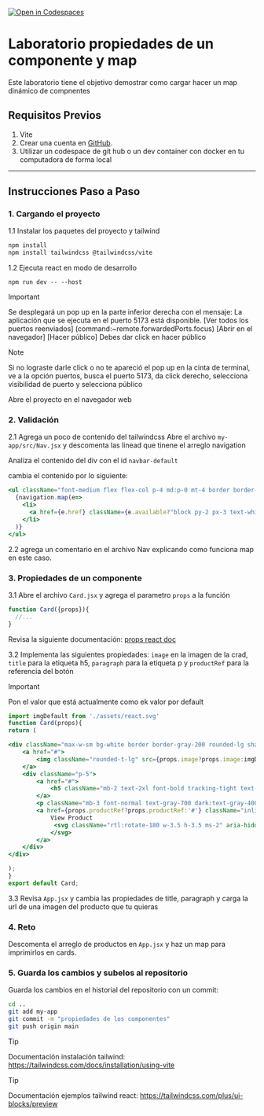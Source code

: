 [![Open in Codespaces](https://classroom.github.com/assets/launch-codespace-2972f46106e565e64193e422d61a12cf1da4916b45550586e14ef0a7c637dd04.svg)](https://classroom.github.com/open-in-codespaces?assignment_repo_id=19650507)
# Laboratorio propiedades de un componente y map

Este laboratorio tiene el objetivo demostrar como cargar hacer un map dinámico de compnentes
## Requisitos Previos

1. Vite
2. Crear una cuenta en [GitHub](https://github.com/).
3. Utilizar un codespace de git hub o un dev container con docker en tu computadora de forma local

---

## Instrucciones Paso a Paso

### 1. Cargando el proyecto

1.1  Instalar los paquetes del proyecto y tailwind

``` bash
npm install
npm install tailwindcss @tailwindcss/vite
```

1.2 Ejecuta react en modo de desarrollo

```
npm run dev -- --host
```

> [!IMPORTANT]
> Se desplegará un pop up en la parte inferior derecha con el mensaje: La aplicación que se ejecuta en el puerto 5173 está disponible. 
> [Ver todos los puertos reenviados] (command:~remote.forwardedPorts.focus) [Abrir en el navegador] [Hacer público] Debes dar click en hacer público

> [!NOTE]
>Si no lograste darle click o no te apareció el pop up en la cinta de terminal, ve a la opción puertos, busca el puerto 5173, da click derecho, selecciona visibilidad de puerto y selecciona público

Abre el proyecto en el navegador web

### 2. Validación

2.1 Agrega un poco de contenido del tailwindcss
Abre el archivo ```my-app/src/Nav.jsx``` y descomenta las linead que tinene el arreglo navigation

Analiza el contenido del div con el id  ```navbar-default```

cambia el contenido por lo siguiente:

```jsx
<ul className="font-medium flex flex-col p-4 md:p-0 mt-4 border border-gray-100 rounded-lg bg-gray-50 md:flex-row md:space-x-8 rtl:space-x-reverse md:mt-0 md:border-0 md:bg-white dark:bg-gray-800 md:dark:bg-gray-900 dark:border-gray-700">
  {navigation.map(e=>
    <li>
      <a href={e.href} className={e.available?"block py-2 px-3 text-white bg-blue-700 rounded-sm md:bg-transparent md:text-blue-700 md:p-0 dark:text-white md:dark:text-blue-500":"block py-2 px-3 text-gray-900 rounded-sm hover:bg-gray-100 md:hover:bg-transparent md:border-0 md:hover:text-blue-700 md:p-0 dark:text-white md:dark:hover:text-blue-500 dark:hover:bg-gray-700 dark:hover:text-white md:dark:hover:bg-transparent"} aria-current="page">{e.title}</a>
    </li>
  )}     
</ul>

```
2.2 agrega un comentario en el archivo Nav explicando como funciona map en este caso.

### 3. Propiedades de un componente

3.1 Abre el archivo ```Card.jsx``` y agrega el parametro ```props``` a la función
```jsx
function Card({props}){
  //...
}
```
Revisa la siguiente documentación:  [props react doc](https://react.dev/learn/passing-props-to-a-component)

3.2 Implementa las siguientes propiedades: ```image``` en la imagen de la crad, ```title``` para la etiqueta h5, ```paragraph``` para la etiqueta p y ```productRef``` para la referencia del botón

> [!IMPORTANT]
> Pon el valor que está actualmente como ek valor por default

```jsx
import imgDefault from './assets/react.svg'
function Card(props){
return (

<div className="max-w-sm bg-white border border-gray-200 rounded-lg shadow-sm dark:bg-gray-800 dark:border-gray-700">
    <a href="#">
        <img className="rounded-t-lg" src={props.image?props.image:imgDefault} alt="" />
    </a>
    <div className="p-5">
        <a href="#">
            <h5 className="mb-2 text-2xl font-bold tracking-tight text-gray-900 dark:text-white">{props.title?props.title:'Title'}</h5>
        </a>
        <p className="mb-3 font-normal text-gray-700 dark:text-gray-400">{props.paragraph?props.paragraph:'Body description'}</p>
        <a href={props.productRef?props.productRef:'#'} className="inline-flex items-center px-3 py-2 text-sm font-medium text-center text-white bg-blue-700 rounded-lg hover:bg-blue-800 focus:ring-4 focus:outline-none focus:ring-blue-300 dark:bg-blue-600 dark:hover:bg-blue-700 dark:focus:ring-blue-800">
            View Product
             <svg className="rtl:rotate-180 w-3.5 h-3.5 ms-2" aria-hidden="true" xmlns="http://www.w3.org/2000/svg" fill="none" viewBox="0 0 14 10">
            </svg>
        </a>
    </div>
</div>

);
}
export default Card;
```

3.3 Revisa ```App.jsx``` y cambia las propiedades de title, paragraph y carga la url de una imagen del producto que tu quieras

### 4. Reto

Descomenta el arreglo de productos en ```App.jsx``` y haz un map para imprimirlos en cards.

### 5. Guarda los cambios y subelos al repositorio

Guarda los cambios en el historial del repositorio con un commit:

```bash
cd ..
git add my-app
git commit -m "propiedades de los componentes"
git push origin main
```
 > [!TIP]
 > Documentación instalación tailwind: https://tailwindcss.com/docs/installation/using-vite

 > [!TIP]
 > Documentación ejemplos tailwind react: https://tailwindcss.com/plus/ui-blocks/preview